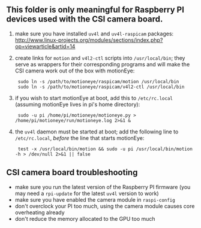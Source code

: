 ## This folder is only meaningful for Raspberry PI devices used with the CSI camera board. ##

1. make sure you have installed `uv4l` and `uv4l-raspicam` packages:
   <http://www.linux-projects.org/modules/sections/index.php?op=viewarticle&artid=14>

2. create links for `motion` and `v4l2-ctl` scripts into `/usr/local/bin`;
   they serve as wrappers for their corresponding programs and will
   make the CSI camera work out of the box with motionEye:
   
        sudo ln -s /path/to/motioneye/raspicam/motion /usr/local/bin
        sudo ln -s /path/to/motioneye/raspicam/v4l2-ctl /usr/local/bin

3. if you wish to start motionEye at boot, add this to `/etc/rc.local` (assuming motionEye lives in pi's home directory):

        sudo -u pi /home/pi/motioneye/motioneye.py > /home/pi/motioneye/run/motioneye.log 2>&1 &

4. the `uv4l` daemon must be started at boot; add the following line to `/etc/rc.local`,
   *before* the line that starts motionEye:

        test -x /usr/local/bin/motion && sudo -u pi /usr/local/bin/motion -h > /dev/null 2>&1 || false

## CSI camera board troubleshooting ##

* make sure you run the latest version of the Raspberry PI firmware
(you may need a `rpi-update` for the latest `uv4l` version to work)
* make sure you have enabled the camera module in `raspi-config`
* don't overclock your PI too much, using the camera module causes core overheating already
* don't reduce the memory allocated to the GPU too much

